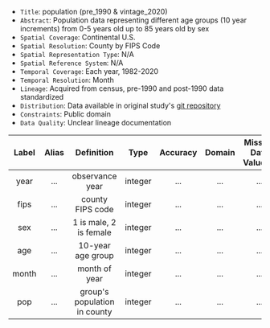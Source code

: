 -   `Title`: population (pre_1990 & vintage_2020)
-   `Abstract`: Population data representing different age groups (10 year increments) from 0-5 years old up to 85 years old by sex
-   `Spatial Coverage`: Continental U.S.
-   `Spatial Resolution`: County by FIPS Code
-   `Spatial Representation Type`: N/A
-   `Spatial Reference System`: N/A
-   `Temporal Coverage`: Each year, 1982-2020
-   `Temporal Resolution`: Month
-   `Lineage`: Acquired from census, pre-1990 and post-1990 data standardized
-   `Distribution`: Data available in original study's [git repository](https://github.com/sparklabnyc/temperature_prisons_united_states_2024)
-   `Constraints`: Public domain
-   `Data Quality`: Unclear lineage documentation

| Label | Alias | Definition | Type | Accuracy | Domain | Missing Data Value(s) | Missing Data Frequency |
|:-------:|:-------:|:-------:|:-------:|:-------:|:-------:|:-------:|:-------:|
| year | ... | observance year | integer | ... | ... | ... | ... |
| fips | ... | county FIPS code | integer | ... | ... | ... | ... |
| sex | ... | 1 is male, 2 is female | integer | ... | ... | ... | ... |
| age | ... | 10-year age group | integer | ... | ... | ... | ... |
| month | ... | month of year | integer | ... | ... | ... | ... |
| pop | ... | group's population in county | integer | ... | ... | ... | ... |
